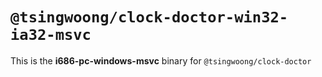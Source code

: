 # `@tsingwoong/clock-doctor-win32-ia32-msvc`

This is the **i686-pc-windows-msvc** binary for `@tsingwoong/clock-doctor`
